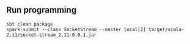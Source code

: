 ## Run programming
```
sbt clean package
spark-submit --class SocketStream --master local[2] target/scala-2.11/socket-stream_2.11-0.0.1.jar
```
